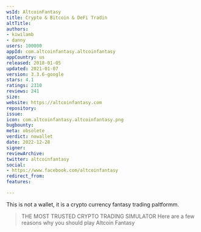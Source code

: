 ```yaml
---
wsId: AltcoinFantasy
title: Crypto & Bitcoin & DeFi Tradin
altTitle: 
authors:
- kiwilamb
- danny
users: 100000
appId: com.altcoinfantasy.altcoinfantasy
appCountry: us
released: 2018-01-05
updated: 2021-01-07
version: 3.3.6-google
stars: 4.1
ratings: 2310
reviews: 241
size: 
website: https://altcoinfantasy.com
repository: 
issue: 
icon: com.altcoinfantasy.altcoinfantasy.png
bugbounty: 
meta: obsolete
verdict: nowallet
date: 2022-12-28
signer: 
reviewArchive: 
twitter: altcoinfantasy
social:
- https://www.facebook.com/altcoinfantasy
redirect_from: 
features: 

---
```


This is not a wallet, it is a crypto currency fantasy trading paltformm.

> THE MOST TRUSTED CRYPTO TRADING SIMULATOR Here are a few reasons why you should play Altcoin Fantasy

